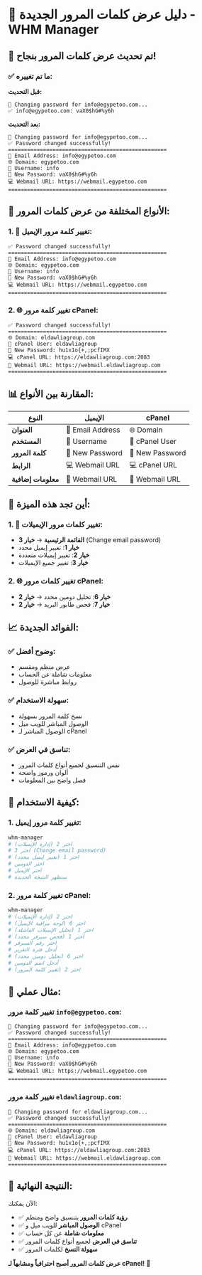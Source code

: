 # 🔑 دليل عرض كلمات المرور الجديدة - WHM Manager

## 🎉 تم تحديث عرض كلمات المرور بنجاح!

### ✅ **ما تم تغييره:**

**قبل التحديث:**
```
🔄 Changing password for info@egypetoo.com...
✅ info@egypetoo.com: vaX0$hG#%y6h
```

**بعد التحديث:**
```
🔄 Changing password for info@egypetoo.com...
✅ Password changed successfully!
==================================================
📧 Email Address: info@egypetoo.com
🌐 Domain: egypetoo.com
👤 Username: info
🔑 New Password: vaX0$hG#%y6h
💻 Webmail URL: https://webmail.egypetoo.com
==================================================
```

## 🚀 **الأنواع المختلفة من عرض كلمات المرور:**

### **1. 📧 تغيير كلمة مرور الإيميل:**
```
✅ Password changed successfully!
==================================================
📧 Email Address: info@egypetoo.com
🌐 Domain: egypetoo.com
👤 Username: info
🔑 New Password: vaX0$hG#%y6h
💻 Webmail URL: https://webmail.egypetoo.com
==================================================
```

### **2. 🌐 تغيير كلمة مرور cPanel:**
```
✅ Password changed successfully!
==================================================
🌐 Domain: eldawliagroup.com
👤 cPanel User: eldawliagroup
🔑 New Password: hu1x1o{+,;pcfIMX
💻 cPanel URL: https://eldawliagroup.com:2083
📧 Webmail URL: https://webmail.eldawliagroup.com
==================================================
```

## 📊 **المقارنة بين الأنواع:**

| النوع | الإيميل | cPanel |
|-------|---------|---------|
| **العنوان** | 📧 Email Address | 🌐 Domain |
| **المستخدم** | 👤 Username | 👤 cPanel User |
| **كلمة المرور** | 🔑 New Password | 🔑 New Password |
| **الرابط** | 💻 Webmail URL | 💻 cPanel URL |
| **معلومات إضافية** | 📧 Webmail URL | 📧 Webmail URL |

## 🔧 **أين تجد هذه الميزة:**

### **1. 📧 تغيير كلمات مرور الإيميلات:**
- **القائمة الرئيسية** → **خيار 3** (Change email password)
- **خيار 1**: تغيير إيميل محدد
- **خيار 2**: تغيير إيميلات متعددة
- **خيار 3**: تغيير جميع الإيميلات

### **2. 🌐 تغيير كلمات مرور cPanel:**
- **خيار 6**: تحليل دومين محدد → **خيار 2**
- **خيار 7**: فحص طابور البريد → **خيار 2**

## 📈 **الفوائد الجديدة:**

### **✅ وضوح أفضل:**
- عرض منظم ومقسم
- معلومات شاملة عن الحساب
- روابط مباشرة للوصول

### **✅ سهولة الاستخدام:**
- نسخ كلمة المرور بسهولة
- الوصول المباشر للويب ميل
- الوصول المباشر لـ cPanel

### **✅ تناسق في العرض:**
- نفس التنسيق لجميع أنواع كلمات المرور
- ألوان ورموز واضحة
- فصل واضح بين المعلومات

## 🎯 **كيفية الاستخدام:**

### **1. تغيير كلمة مرور إيميل:**
```bash
whm-manager
# اختر 2 (إدارة الإيميلات)
# اختر 3 (Change email password)
# اختر 1 (تغيير إيميل محدد)
# اختر الدومين
# اختر الإيميل
# ستظهر النتيجة الجديدة
```

### **2. تغيير كلمة مرور cPanel:**
```bash
whm-manager
# اختر 2 (إدارة الإيميلات)
# اختر 6 (لوحة مراقبة الإيميل)
# اختر 1 (تحليل الإيميلات الفاشلة)
# اختر 1 (فحص سيرفر محدد)
# اختر رقم السيرفر
# أدخل فترة التقرير
# اختر 6 (تحليل دومين محدد)
# أدخل اسم الدومين
# اختر 2 (تغيير كلمة المرور)
```

## 📱 **مثال عملي:**

### **تغيير كلمة مرور `info@egypetoo.com`:**
```
🔄 Changing password for info@egypetoo.com...
✅ Password changed successfully!
==================================================
📧 Email Address: info@egypetoo.com
🌐 Domain: egypetoo.com
👤 Username: info
🔑 New Password: vaX0$hG#%y6h
💻 Webmail URL: https://webmail.egypetoo.com
==================================================
```

### **تغيير كلمة مرور `eldawliagroup.com`:**
```
🔄 Changing password for eldawliagroup.com...
✅ Password changed successfully!
==================================================
🌐 Domain: eldawliagroup.com
👤 cPanel User: eldawliagroup
🔑 New Password: hu1x1o{+,;pcfIMX
💻 cPanel URL: https://eldawliagroup.com:2083
📧 Webmail URL: https://webmail.eldawliagroup.com
==================================================
```

## 🎉 **النتيجة النهائية:**

الآن يمكنك:
- ✅ **رؤية كلمات المرور** بتنسيق واضح ومنظم
- ✅ **الوصول المباشر** للويب ميل و cPanel
- ✅ **معلومات شاملة** عن كل حساب
- ✅ **تناسق في العرض** لجميع أنواع كلمات المرور
- ✅ **سهولة النسخ** لكلمات المرور

**عرض كلمات المرور أصبح احترافياً ومشابهاً لـ cPanel!** 🚀
